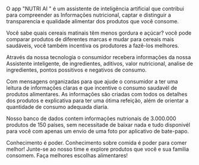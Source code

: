O app "NUTRI AI " é um assistente de inteligência artificial que contribui para compreender as Informações nutricional,
captar e distinguir a transparencia e qualidade alimentar dos produtos que você consome.

Você sabe quais cereais matinais têm menos gordura e açúcar? você pode comparar produtos de diferentes marcas e mudar para cereais mais saudáveis, você também incentiva os produtores a fazê-los melhores.

Através da nossa tecnologia o consumidor recebera informações da nossa Assistente inteligente, de ingredientes, aditivos, valor nutricional, analise de ingredientes, pontos possitivos e negativos de consumo.

Com mensagens organizadas para que ajude o consumidor a ter uma leitura de informações claras e que incentive o consumo saudavél de
produtos alimentares. As informações são criadas com todos os detalhes dos produtos e explicativa para ter uma ótima refeição, além de orientar a quantidade de consumo adequada diaria.

Nosso banco de dados contem informações nutrionais de 3.000.000 produtos de 150 países, sem necessitade de baixar nada e tudo disponivél para você com apenas um envio de uma foto por aplicativo de bate-papo. 

Conhecimento é poder. Conhecimento sobre comida é poder para comer melhor! Junte-se ao nosso time e explore produtos que você e sua familia consomem. Faça melhores escolhas alimentares!

